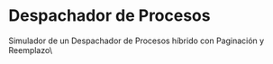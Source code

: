 # Despachador de Procesos
Simulador de un Despachador de Procesos híbrido con Paginación y Reemplazo\
